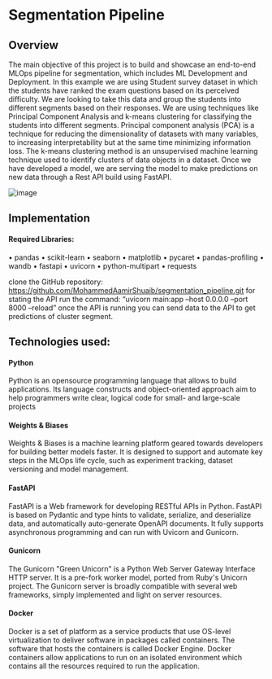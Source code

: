 # Segmentation Pipeline
## Overview
The main objective of this project is to build and showcase an end-to-end MLOps pipeline for segmentation, which includes ML Development and Deployment. 
In this example we are using Student survey dataset in which the students have ranked the exam questions based on its perceived difficulty. We are looking to take this data and group the students into different segments based on their responses. We are using techniques like Principal Component Analysis and k-means clustering for classifying the students into different segments. Principal component analysis (PCA) is a technique for reducing the dimensionality of datasets with many variables, to increasing interpretability but at the same time minimizing information loss. The k-means clustering method is an unsupervised machine learning technique used to identify clusters of data objects in a dataset. Once we have developed a model, we are serving the model to make predictions on new data through a Rest API build using FastAPI.

 ![image](https://user-images.githubusercontent.com/98326079/170496729-67e2116a-5afd-4b54-8fb0-c2bbd0fd6f93.png)

## Implementation 
#### Required Libraries:
•	pandas
•	scikit-learn
•	seaborn
•	matplotlib
•	pycaret
•	pandas-profiling
•	wandb
•	fastapi
•	uvicorn
•	python-multipart
•	requests

clone the GitHub repository: https://github.com/MohammedAamirShuaib/segmentation_pipeline.git
for stating the API run the command: “uvicorn main:app –host 0.0.0.0 –port 8000 –reload”
once the API is running you can send data to the API to get predictions of cluster segment.
## Technologies used:
#### Python
Python is an opensource programming language that allows to build applications. Its language constructs and object-oriented approach aim to help programmers write clear, logical code for small- and large-scale projects

#### Weights & Biases
Weights & Biases is a machine learning platform geared towards developers for building better models faster. It is designed to support and automate key steps in the MLOps life cycle, such as experiment tracking, dataset versioning and model management.

#### FastAPI
FastAPI is a Web framework for developing RESTful APIs in Python. FastAPI is based on Pydantic and type hints to validate, serialize, and deserialize data, and automatically auto-generate OpenAPI documents. It fully supports asynchronous programming and can run with Uvicorn and Gunicorn.

#### Gunicorn
The Gunicorn "Green Unicorn" is a Python Web Server Gateway Interface HTTP server. It is a pre-fork worker model, ported from Ruby's Unicorn project. The Gunicorn server is broadly compatible with several web frameworks, simply implemented and light on server resources.

#### Docker
Docker is a set of platform as a service products that use OS-level virtualization to deliver software in packages called containers. The software that hosts the containers is called Docker Engine. Docker containers allow applications to run on an isolated environment which contains all the resources required to run the application.
